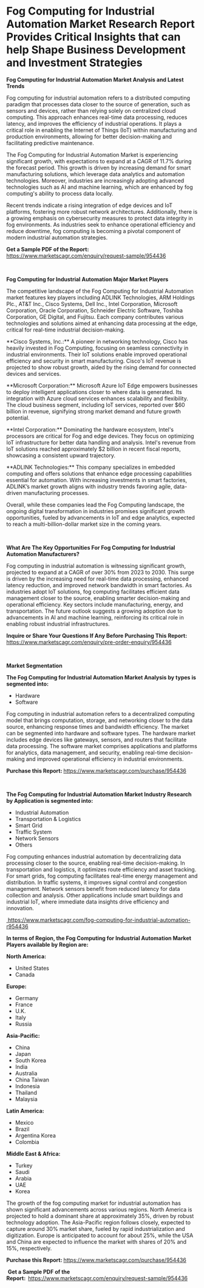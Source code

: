 <p><h1>Fog Computing for Industrial Automation Market Research Report Provides Critical Insights that can help Shape Business Development and Investment Strategies</h1></p><p><strong>Fog Computing for Industrial Automation Market Analysis and Latest Trends</strong></p>
<p><p>Fog computing for industrial automation refers to a distributed computing paradigm that processes data closer to the source of generation, such as sensors and devices, rather than relying solely on centralized cloud computing. This approach enhances real-time data processing, reduces latency, and improves the efficiency of industrial operations. It plays a critical role in enabling the Internet of Things (IoT) within manufacturing and production environments, allowing for better decision-making and facilitating predictive maintenance.</p><p>The Fog Computing for Industrial Automation Market is experiencing significant growth, with expectations to expand at a CAGR of 11.7% during the forecast period. This growth is driven by increasing demand for smart manufacturing solutions, which leverage data analytics and automation technologies. Moreover, industries are increasingly adopting advanced technologies such as AI and machine learning, which are enhanced by fog computing's ability to process data locally.</p><p>Recent trends indicate a rising integration of edge devices and IoT platforms, fostering more robust network architectures. Additionally, there is a growing emphasis on cybersecurity measures to protect data integrity in fog environments. As industries seek to enhance operational efficiency and reduce downtime, fog computing is becoming a pivotal component of modern industrial automation strategies.</p></p>
<p><strong>Get a Sample PDF of the Report:&nbsp;</strong> <a href="https://www.marketscagr.com/enquiry/request-sample/954436?utm_campaign=2476&utm_medium=2&utm_source=Github&utm_content=ia&utm_term=18042025&utm_id=fog-computing-for-industrial-automation">https://www.marketscagr.com/enquiry/request-sample/954436</a></p>
<p>&nbsp;</p>
<p><strong>Fog Computing for Industrial Automation Major Market Players</strong></p>
<p><p>The competitive landscape of the Fog Computing for Industrial Automation market features key players including ADLINK Technologies, ARM Holdings Plc., AT&T Inc., Cisco Systems, Dell Inc., Intel Corporation, Microsoft Corporation, Oracle Corporation, Schneider Electric Software, Toshiba Corporation, GE Digital, and Fujitsu. Each company contributes various technologies and solutions aimed at enhancing data processing at the edge, critical for real-time industrial decision-making.</p><p>**Cisco Systems, Inc.:** A pioneer in networking technology, Cisco has heavily invested in Fog Computing, focusing on seamless connectivity in industrial environments. Their IoT solutions enable improved operational efficiency and security in smart manufacturing. Cisco's IoT revenue is projected to show robust growth, aided by the rising demand for connected devices and services.</p><p>**Microsoft Corporation:** Microsoft Azure IoT Edge empowers businesses to deploy intelligent applications closer to where data is generated. Its integration with Azure cloud services enhances scalability and flexibility. The cloud business segment, including IoT services, reported over $60 billion in revenue, signifying strong market demand and future growth potential.</p><p>**Intel Corporation:** Dominating the hardware ecosystem, Intel's processors are critical for Fog and edge devices. They focus on optimizing IoT infrastructure for better data handling and analysis. Intel's revenue from IoT solutions reached approximately $2 billion in recent fiscal reports, showcasing a consistent upward trajectory.</p><p>**ADLINK Technologies:** This company specializes in embedded computing and offers solutions that enhance edge processing capabilities essential for automation. With increasing investments in smart factories, ADLINK’s market growth aligns with industry trends favoring agile, data-driven manufacturing processes.</p><p>Overall, while these companies lead the Fog Computing landscape, the ongoing digital transformation in industries promises significant growth opportunities, fueled by advancements in IoT and edge analytics, expected to reach a multi-billion-dollar market size in the coming years.</p></p>
<p>&nbsp;</p>
<p><strong>What Are The Key Opportunities For Fog Computing for Industrial Automation Manufacturers?</strong></p>
<p><p>Fog computing in industrial automation is witnessing significant growth, projected to expand at a CAGR of over 30% from 2023 to 2030. This surge is driven by the increasing need for real-time data processing, enhanced latency reduction, and improved network bandwidth in smart factories. As industries adopt IoT solutions, fog computing facilitates efficient data management closer to the source, enabling smarter decision-making and operational efficiency. Key sectors include manufacturing, energy, and transportation. The future outlook suggests a growing adoption due to advancements in AI and machine learning, reinforcing its critical role in enabling robust industrial infrastructures.</p></p>
<p><strong>Inquire or Share Your Questions If Any Before Purchasing This Report:</strong> <a href="https://www.marketscagr.com/enquiry/pre-order-enquiry/954436?utm_campaign=2476&utm_medium=2&utm_source=Github&utm_content=ia&utm_term=18042025&utm_id=fog-computing-for-industrial-automation">https://www.marketscagr.com/enquiry/pre-order-enquiry/954436</a></p>
<p>&nbsp;</p>
<p><strong>Market Segmentation</strong></p>
<p><strong>The Fog Computing for Industrial Automation Market Analysis by types is segmented into:</strong></p>
<p><ul><li>Hardware</li><li>Software</li></ul></p>
<p><p>Fog computing in industrial automation refers to a decentralized computing model that brings computation, storage, and networking closer to the data source, enhancing response times and bandwidth efficiency. The market can be segmented into hardware and software types. The hardware market includes edge devices like gateways, sensors, and routers that facilitate data processing. The software market comprises applications and platforms for analytics, data management, and security, enabling real-time decision-making and improved operational efficiency in industrial environments.</p></p>
<p><strong>Purchase this Report:&nbsp;</strong><a href="https://www.marketscagr.com/purchase/954436?utm_campaign=2476&utm_medium=2&utm_source=Github&utm_content=ia&utm_term=18042025&utm_id=fog-computing-for-industrial-automation">https://www.marketscagr.com/purchase/954436</a></p>
<p>&nbsp;</p>
<p><strong>The Fog Computing for Industrial Automation Market Industry Research by Application is segmented into:</strong></p>
<p><ul><li>Industrial Automation</li><li>Transportation & Logistics</li><li>Smart Grid</li><li>Traffic System</li><li>Network Sensors</li><li>Others</li></ul></p>
<p><p>Fog computing enhances industrial automation by decentralizing data processing closer to the source, enabling real-time decision-making. In transportation and logistics, it optimizes route efficiency and asset tracking. For smart grids, fog computing facilitates real-time energy management and distribution. In traffic systems, it improves signal control and congestion management. Network sensors benefit from reduced latency for data collection and analysis. Other applications include smart buildings and industrial IoT, where immediate data insights drive efficiency and innovation.</p></p>
<p><a href="https://www.marketscagr.com/fog-computing-for-industrial-automation-r954436?utm_campaign=2476&utm_medium=2&utm_source=Github&utm_content=ia&utm_term=18042025&utm_id=fog-computing-for-industrial-automation">&nbsp;https://www.marketscagr.com/fog-computing-for-industrial-automation-r954436</a></p>
<p><strong>In terms of Region, the Fog Computing for Industrial Automation Market Players available by Region are:</strong></p>
<p>
    <p> <strong> North America: </strong>
        <ul>
            <li>United States</li>
            <li>Canada</li>
        </ul>
        </p> 
    <p> <strong> Europe: </strong>
        <ul>
            <li>Germany</li>
            <li>France</li>
            <li>U.K.</li>
            <li>Italy</li>
            <li>Russia</li>
        </ul>
        </p> 
    <p> <strong> Asia-Pacific: </strong>
        <ul>
            <li>China</li>
            <li>Japan</li>
            <li>South Korea</li>
            <li>India</li>
            <li>Australia</li>
            <li>China Taiwan</li>
            <li>Indonesia</li>
            <li>Thailand</li>
            <li>Malaysia</li>
        </ul>
        </p> 
    <p> <strong> Latin America: </strong>
        <ul>
            <li>Mexico</li>
            <li>Brazil</li>
            <li>Argentina Korea</li>
            <li>Colombia</li>
        </ul>
        </p> 
    <p> <strong> Middle East & Africa: </strong>
        <ul>
            <li>Turkey</li>
            <li>Saudi</li>
            <li>Arabia</li>
            <li>UAE</li>
            <li>Korea</li>
        </ul>
    </p>
    </p>
<p><p>The growth of the fog computing market for industrial automation has shown significant advancements across various regions. North America is projected to hold a dominant share at approximately 35%, driven by robust technology adoption. The Asia-Pacific region follows closely, expected to capture around 30% market share, fueled by rapid industrialization and digitization. Europe is anticipated to account for about 25%, while the USA and China are expected to influence the market with shares of 20% and 15%, respectively.</p></p>
<p><strong>Purchase this Report: </strong><a href="https://www.marketscagr.com/purchase/954436?utm_campaign=2476&utm_medium=2&utm_source=Github&utm_content=ia&utm_term=18042025&utm_id=fog-computing-for-industrial-automation">https://www.marketscagr.com/purchase/954436</a></p>
<p>&nbsp;<strong>Get a Sample PDF of the Report:&nbsp;&nbsp;</strong><a href="https://www.marketscagr.com/enquiry/request-sample/954436?utm_campaign=2476&utm_medium=2&utm_source=Github&utm_content=ia&utm_term=18042025&utm_id=fog-computing-for-industrial-automation">https://www.marketscagr.com/enquiry/request-sample/954436</a></p>
<p><strong></strong></p>
<p><p></p><p></p><p></p></p>